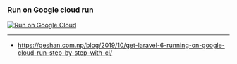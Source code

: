 ### Run on Google cloud run

[![Run on Google Cloud](https://storage.googleapis.com/cloudrun/button.svg)](https://console.cloud.google.com/cloudshell/editor?shellonly=true&cloudshell_image=gcr.io/cloudrun/button&cloudshell_git_repo=https://github.com/rashidkhitilow/LaravelVue.git)

---

* https://geshan.com.np/blog/2019/10/get-laravel-6-running-on-google-cloud-run-step-by-step-with-ci/
